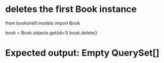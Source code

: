 # deletes the first Book instance
from bookshelf.models import Book


book = Book.objects.get(id=1)
book.delete()

# Expected output: Empty QuerySet[]
